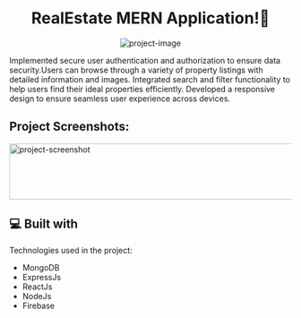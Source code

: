 <h1 align="center" id="title">RealEstate MERN Application!🚀</h1>

<p align="center"><img src="https://socialify.git.ci/SagarWagdare/Real-Estate/image?font=Rokkitt&amp;language=1&amp;name=1&amp;owner=1&amp;pattern=Brick%20Wall&amp;stargazers=1&amp;theme=Light" alt="project-image"></p>

<p id="description">Implemented secure user authentication and authorization to ensure data security.Users can browse through a variety of property listings with detailed information and images. Integrated search and filter functionality to help users find their ideal properties efficiently. Developed a responsive design to ensure seamless user experience across devices.</p>

<h2>Project Screenshots:</h2>

<img src="https://firebasestorage.googleapis.com/v0/b/mern-estate-38814.appspot.com/o/1707880580309Screenshot%202024-02-14%20005023.png?alt=media&amp;token=c6924b1c-4ed3-43e1-a2be-4d6bf2992783" alt="project-screenshot" width="1000" height="100/">

  
  
<h2>💻 Built with</h2>

Technologies used in the project:

*   MongoDB
*   ExpressJs
*   ReactJs
*   NodeJs
*   Firebase
